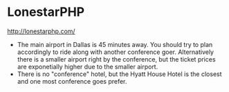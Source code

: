 # LonestarPHP

http://lonestarphp.com/

- The main airport in Dallas is 45 minutes away. You should try to plan accordingly to ride along with another conference goer. Alternatively there is a smaller airport right by the conference, but the ticket prices are exponetially higher due to the smaller airport.
- There is no "conference" hotel, but the Hyatt House Hotel is the closest and one most conference goes prefer. 

